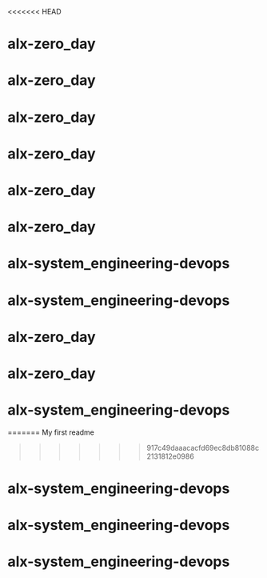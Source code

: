 <<<<<<< HEAD
# alx-zero_day
# alx-zero_day
# alx-zero_day
# alx-zero_day
# alx-zero_day
# alx-zero_day
# alx-system_engineering-devops
# alx-system_engineering-devops
# alx-zero_day
# alx-zero_day
# alx-system_engineering-devops
=======
My first readme
>>>>>>> 917c49daaacacfd69ec8db81088c2131812e0986
# alx-system_engineering-devops
# alx-system_engineering-devops
# alx-system_engineering-devops
